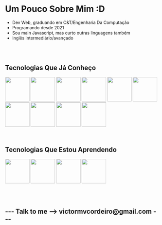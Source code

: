 <h1>Um Pouco Sobre Mim :D</h1>

<ul>
  <li>Dev Web, graduando em C&T/Engenharia Da Computação</li>
  <li>Programando desde 2021</li>
  <li>Sou main Javascript, mas curto outras linguagens também</li>
  <li>Inglês intermediário/avançado</li>
</ul>

<br>
<br>


<h2>Tecnologias Que Já Conheço</h2>
<p>
  <img src="https://cdn.jsdelivr.net/gh/devicons/devicon/icons/html5/html5-original-wordmark.svg" width="80" height="80" /> 
  <img src="https://cdn.jsdelivr.net/gh/devicons/devicon/icons/css3/css3-original-wordmark.svg" width="80" height="80" /> 
  <img src="https://cdn.jsdelivr.net/gh/devicons/devicon/icons/javascript/javascript-original.svg" width="80" height="80"/>
  <img src="https://cdn.jsdelivr.net/gh/devicons/devicon/icons/typescript/typescript-original.svg" width="80" height="80" />
  <img src="https://cdn.jsdelivr.net/gh/devicons/devicon/icons/nodejs/nodejs-original-wordmark.svg" width="80" height="80" /> 
  <img src="https://cdn.jsdelivr.net/gh/devicons/devicon/icons/react/react-original.svg" width="80" height="80" /> 
  <img src="https://cdn.jsdelivr.net/gh/devicons/devicon/icons/vuejs/vuejs-original.svg" width="80" height="80" /> 
  <img src="https://cdn.jsdelivr.net/gh/devicons/devicon/icons/tailwindcss/tailwindcss-plain.svg" width="80" height="80" />  
  <img src="https://cdn.jsdelivr.net/gh/devicons/devicon/icons/express/express-original-wordmark.svg" width="80" height="80" />
  <img src="https://cdn.jsdelivr.net/gh/devicons/devicon/icons/python/python-original.svg"  width="80" height="80"/>
  
  
  
</p>


<br>

<h2>Tecnologias Que Estou Aprendendo</h2>          
<p>
  <img src="https://cdn.jsdelivr.net/gh/devicons/devicon/icons/ruby/ruby-original.svg" width="80" height="80"/>
  <img src="https://cdn.jsdelivr.net/gh/devicons/devicon/icons/rails/rails-original-wordmark.svg" width="80" height="80" />
  <img src="https://cdn.jsdelivr.net/gh/devicons/devicon/icons/flask/flask-original-wordmark.svg" width="80" height="80"/>        
  <img src="https://cdn.jsdelivr.net/gh/devicons/devicon/icons/mysql/mysql-original-wordmark.svg" width="80" height="80"/>
</p>
          
<br>
<br>
                    
<h2>--- Talk to me -->  victormvcordeiro@gmail.com ---</h2>


